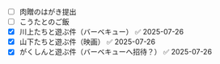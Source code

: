 - [ ] 肉贈のはがき提出
- [ ] こうたとのご飯
- [x] 川上たちと遊ぶ件（バーベキュー） ✅ 2025-07-26
- [x] 山下たちと遊ぶ件（映画） ✅ 2025-07-26
- [x] がくしんと遊ぶ件（バーベキューへ招待？） ✅ 2025-07-26